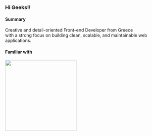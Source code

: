 ### Hi Geeks!!


#### Summary

Creative and detail-oriented Front-end Developer from Greece <br/>
 with a strong focus on building clean, scalable, and maintainable web applications. 


#### Familiar with

<img width="230px" src="https://skillicons.dev/icons?i=sass,redux,react,electron,next,vercel,alpinejs,tailwind,figma,php,wordpress,docker,git,astro&perline=7&theme=light">
